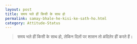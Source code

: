 ```yaml
---
layout: post
title: समय भले हीं किसी के साथ हो
permalink: samay-bhale-he-kisi-ke-sath-ho.html
category: Attitude-Status
---
```

> समय भले हीं किसी के साथ हो, लेकिन 
> दिलों पर शासन तो #दिलेर हीं करते हैं।
